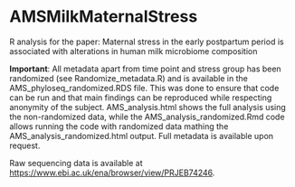 # AMSMilkMaternalStress
R analysis for the paper: Maternal stress in the early postpartum period is associated with alterations in human milk microbiome composition

**Important**: All metadata apart from time point and stress group has been randomized (see Randomize_metadata.R) and is available in the AMS_phyloseq_randomized.RDS file. This was done to ensure that code can be run and that main findings can be reproduced while respecting anonymity of the subject. AMS_analysis.html shows the full analysis using the non-randomized data, while the AMS_analysis_randomized.Rmd code allows running the code with randomized data mathing the AMS_analysis_randomized.html output. Full metadata is available upon request.

Raw sequencing data is available at https://www.ebi.ac.uk/ena/browser/view/PRJEB74246. 
